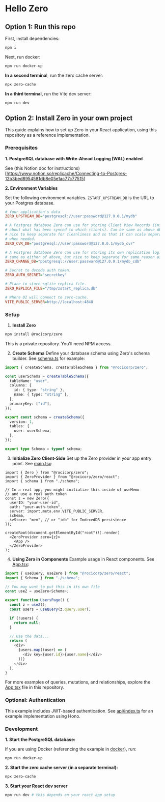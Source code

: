 # Hello Zero

## Option 1: Run this repo

First, install dependencies:

```sh
npm i
```

Next, run docker:

```sh
npm run docker-up
```

**In a second terminal**, run the zero cache server:

```sh
npx zero-cache
```

**In a third terminal**, run the Vite dev server:

```sh
npm run dev
```

## Option 2: Install Zero in your own project

This guide explains how to set up Zero in your React application, using this
repository as a reference implementation.

### Prerequisites

**1. PostgreSQL database with Write-Ahead Logging (WAL) enabled**

See (this Notion doc for
instructions)[https://www.notion.so/replicache/Connecting-to-Postgres-12b3bed8954581db8e05e1ac77c77515]

**2. Environment Variables**

Set the following environment variables. `ZSTART_UPSTREAM_DB` is the URL to your Postgres
database.

```ini
# Your application's data
ZERO_UPSTREAM_DB="postgresql://user:password@127.0.0.1/mydb"

# A Postgres database Zero can use for storing Client View Records (information
# about what has been synced to which clients). Can be same as above db, but
# nice to keep separate for cleanliness and so that it can scale separately
# when needed.
ZERO_CVR_DB="postgresql://user:password@127.0.0.1/mydb_cvr"

# A Postgres database Zero can use for storing its own replication log. Can be
# same as either of above, but nice to keep separate for same reason as cvr db.
ZERO_CHANGE_DB="postgresql://user:password@127.0.0.1/mydb_cdb"

# Secret to decode auth token.
ZERO_AUTH_SECRET="secretkey"

# Place to store sqlite replica file.
ZERO_REPLICA_FILE="/tmp/zstart_replica.db"

# Where UI will connect to zero-cache.
VITE_PUBLIC_SERVER=http://localhost:4848
```

### Setup

1. **Install Zero**

```bash
npm install @rocicorp/zero
```

This is a private repository. You'll need NPM access.

2. **Create Schema** Define your database schema using Zero's schema builder.
   See [schema.ts](src/schema.ts) for example:

```typescript
import { createSchema, createTableSchema } from "@rocicorp/zero";

const userSchema = createTableSchema({
  tableName: "user",
  columns: {
    id: { type: "string" },
    name: { type: "string" },
  },
  primaryKey: ["id"],
});

export const schema = createSchema({
  version: 1,
  tables: {
    user: userSchema,
  },
});

export type Schema = typeof schema;
```

3. **Initialize Zero Client-Side** Set up the Zero provider in your app entry
   point. See [main.tsx](src/main.tsx):

```tsx
import { Zero } from "@rocicorp/zero";
import { ZeroProvider } from "@rocicorp/zero/react";
import { schema } from "./schema";

// In a real app, you might initialize this inside of useMemo
// and use a real auth token
const z = new Zero({
  userID: "your-user-id",
  auth: "your-auth-token",
  server: import.meta.env.VITE_PUBLIC_SERVER,
  schema,
  kvStore: "mem", // or "idb" for IndexedDB persistence
});

createRoot(document.getElementById("root")!).render(
  <ZeroProvider zero={z}>
    <App />
  </ZeroProvider>
);
```

4. **Using Zero in Components** Example usage in React components. See
   [App.tsx](src/App.tsx):

```typescript
import { useQuery, useZero } from "@rocicorp/zero/react";
import { Schema } from "./schema";

// You may want to put this in its own file
const useZ = useZero<Schema>;

export function UsersPage() {
  const z = useZ();
  const users = useQuery(z.query.user);

  if (!users) {
    return null;
  }

  // Use the data...
  return (
    <div>
      {users.map((user) => (
        <div key={user.id}>{user.name}</div>
      ))}
    </div>
  );
}
```

For more examples of queries, mutations, and relationships, explore the
[App.tsx](src/App.tsx) file in this repository.

### Optional: Authentication

This example includes JWT-based authentication. See [api/index.ts](api/index.ts)
for an example implementation using Hono.

### Development

**1. Start the PostgreSQL database:**

If you are using Docker (referencing the example in
[docker](docker/docker-compose.yml)), run:

```bash
npm run docker-up
```

**2. Start the zero cache server (in a separate terminal):**

```bash
npx zero-cache
```

**3. Start your React dev server**

```bash
npm run dev # this depends on your react app setup
```
